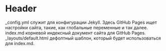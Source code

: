 # Header

_config.yml служит для конфигурации Jekyll. Здесь GitHub Pages ищет настройки сайта, такие, как глобальные переменные и так далее.
index.md корневой индексный документ сайта для GitHub Pages.
_layouts/default.html дефолтный шаблон, который будет использоваться для index.md.